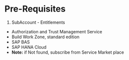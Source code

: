# Pre-Requisites
1) SubAccount - Entitlements
- Authorization and Trust Management Service
- Build Work Zone, standard edition
- SAP BAS
- SAP HANA Cloud
- **Note:** if Not found, subscribe from Service Market place
